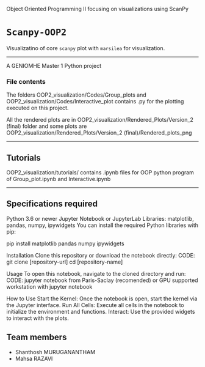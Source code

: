 Object Oriented Programming II focusing on visualizations using ScanPy

# `Scanpy-OOP2`
Visualizatino of core `scanpy` plot with `marsilea` for visualization.

---------------------------

A GENIOMHE Master 1 Python project


### File contents


The folders OOP2_visualization/Codes/Group_plots and OOP2_visualization/Codes/Interactive_plot contains .py for the plotting executed on this project.

All the rendered plots are in OOP2_visualization/Rendered_Plots/Version_2 (final) folder and some plots are OOP2_visualization/Rendered_Plots/Version_2 (final)/Rendered_plots_png

---------------------------

## Tutorials

OOP2_visualization/tutorials/ contains .ipynb files for OOP python program of Group_plot.ipynb and Interactive.ipynb

---------------------------

## Specifications required
Python 3.6 or newer
Jupyter Notebook or JupyterLab
Libraries: matplotlib, pandas, numpy, ipywidgets
You can install the required Python libraries with pip:

pip install matplotlib pandas numpy ipywidgets


Installation
Clone this repository or download the notebook directly:
CODE:
git clone [repository-url]
cd [repository-name]

Usage
To open this notebook, navigate to the cloned directory and run:
CODE:
jupyter notebook from Paris-Saclay (recomended) or GPU supported workstation with jupyter notebook

How to Use
Start the Kernel: Once the notebook is open, start the kernel via the Jupyter interface.
Run All Cells: Execute all cells in the notebook to initialize the environment and functions.
Interact: Use the provided widgets to interact with the plots.



## Team members

- Shanthosh MURUGANANTHAM
- Mahsa RAZAVI
